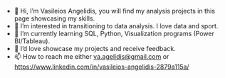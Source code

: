 - 👋 Hi, I’m Vasileios Angelidis, you will find my analysis projects in this page showcasing my skills.
- 👀 I’m interested in transitioning to data analysis. I love data and sport.
- 🌱 I’m currently learning SQL, Python, Visualization programs (Power BI/Tableau).
- 💞️ I’d love showcase my projects and receive feedback.
- 📫 How to reach me either va.agelidis@gmail.com or https://www.linkedin.com/in/vasileios-angelidis-2879a115a/

<!---
vagge86/vagge86 is a ✨ special ✨ repository because its `README.md` (this file) appears on your GitHub profile.
You can click the Preview link to take a look at your changes.
--->
